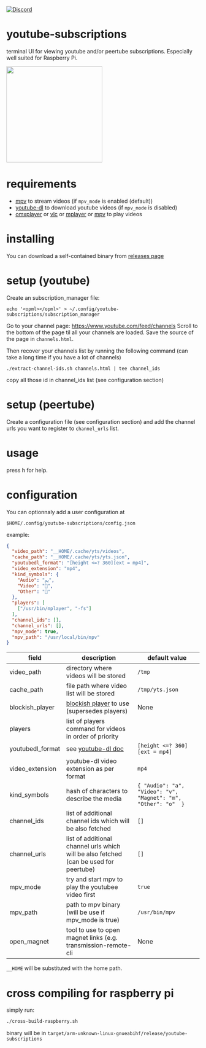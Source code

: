 [![Discord](https://img.shields.io/badge/discord--blue?logo=discord)](https://discord.gg/F684Y8rYwZ)

# youtube-subscriptions

terminal UI for viewing youtube and/or peertube subscriptions.
Especially well suited for Raspberry Pi.

<a href=https://youtu.be/WVZpqXBmB3U>
<img width=250 src="https://asciinema.org/a/6pXhdC6yCrAU7LrtpeUMPhMA0.svg"/>
</a>

# requirements

- [mpv](http://mpv.io) to stream videos (if `mpv_mode` is enabled (default))
- [youtube-dl](https://ytdl-org.github.io/youtube-dl/index.html) to download youtube videos (if `mpv_mode` is disabled)
- [omxplayer](https://www.raspberrypi.org/documentation/raspbian/applications/omxplayer.md) or [vlc](https://www.videolan.org) or [mplayer](http://www.mplayerhq.hu) or [mpv](http://mpv.io) to play videos

# installing

You can download a self-contained binary from [releases page](https://github.com/yazgoo/youtube-subscriptions/releases)

# setup (youtube)

Create an subscription_manager file:

```
echo '<opml></opml>' > ~/.config/youtube-subscriptions/subscription_manager
```

Go to your channel page: https://www.youtube.com/feed/channels
Scroll to the bottom of the page til all your channels are loaded.
Save the source of the page in `channels.html`.

Then recover your channels list by running the following command (can take a long time if you have a lot of channels) 

```
./extract-channel-ids.sh channels.html | tee channel_ids
```

copy all those id in channel_ids list (see configuration section)

# setup (peertube)

Create a configuration file (see configuration section)
and add the channel urls you want to register to `channel_urls` list.

# usage

press h for help.

# configuration

You can optionnaly add a user configuration at

`$HOME/.config/youtube-subscriptions/config.json`

example:

```json
{
  "video_path": "__HOME/.cache/yts/videos",
  "cache_path": "__HOME/.cache/yts/yts.json",
  "youtubedl_format": "[height <=? 360][ext = mp4]",
  "video_extension": "mp4",
  "kind_symbols": {
    "Audio": "ﱘ",
    "Video": "",
    "Other": ""
  },
  "players": [
    ["/usr/bin/mplayer", "-fs"]
  ],
  "channel_ids": [],
  "channel_urls": [],
  "mpv_mode": true,
  "mpv_path": "/usr/local/bin/mpv"
}

```

| field            | description                                                                                         | default value
| ------           | -----------                                                                                         | -------------
| video_path       | directory where videos will be stored                                                               | `/tmp`
| cache_path       | file path where video list will be stored                                                           | `/tmp/yts.json`
| blockish_player  | [blockish player](https://github.com/yazgoo/blockish-player) to use (supersedes players)            | None
| players          | list of players command for videos in order of priority                                             |
| youtubedl_format | see [youtube-dl doc](https://github.com/ytdl-org/youtube-dl/blob/master/README.md#format-selection) | `[height <=? 360][ext = mp4]`
| video_extension  | youtube-dl video extension as per format                                                            | `mp4`
| kind_symbols     | hash of characters to describe the media                                                            | `{ "Audio": "a", "Video": "v", "Magnet": "m", "Other": "o"  }`
| channel_ids      | list of additional channel ids which will be also fetched                                           | `[]`
| channel_urls     | list of additional channel urls which will be also fetched (can be used for peertube)                                           | `[]`
| mpv_mode         | try and start mpv to play the youtubee video first                                                  | `true`
| mpv_path         | path to mpv binary (will be use if mpv_mode is true)                                                | `/usr/bin/mpv`
| open_magnet      | tool to use to open magnet links (e.g. transmission-remote-cli                                      | None

`__HOME` will be substituted with the home path.

# cross compiling for raspberry pi

simply run:

```sh
./cross-build-raspberry.sh
```

binary will be in `target/arm-unknown-linux-gnueabihf/release/youtube-subscriptions`
